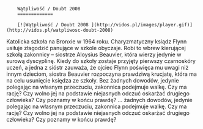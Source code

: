 
        Wątpliwość / Doubt 2008 
        =============
        
        [![Wątpliwość / Doubt 2008 ](http://vidos.pl/images/player.gif)](http://vidos.pl/watpliwosc-doubt-2008)
        
        
 Katolicka szkoła na Bronxie w 1964 roku. Charyzmatyczny ksiądz Flynn usiłuje złagodzić panujące w szkole obyczaje. Robi to wbrew kierującej szkołą zakonnicy – siostrze Aloysius Beauvier, która wierzy jedynie w surową dyscyplinę. Kiedy do szkoły zostaje przyjęty pierwszy czarnoskóry uczeń, a jedna z sióstr zauważa, że ojciec Flynn poświęca mu  uwagi niż innym dzieciom, siostra Beauvier rozpoczyna prawdziwą krucjatę, która ma na celu usunięcie księdza ze szkoły. Bez żadnych dowodów, jedynie polegając na własnym przeczuciu, zakonnica podejmuje walkę. Czy ma rację? Czy wolno jej na podstawie niejasnych odczuć oskarżać drugiego człowieka? Czy poznamy w końcu prawdę?  ... żadnych dowodów, jedynie polegając na własnym przeczuciu, zakonnica podejmuje walkę. Czy ma rację? Czy wolno jej na podstawie niejasnych odczuć oskarżać drugiego człowieka? Czy poznamy w końcu prawdę?
    